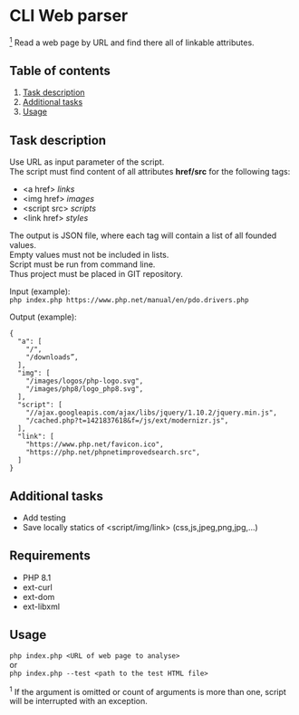 # CLI Web parser
[<sup>1</sup>](#wrong-arguments)
Read a web page by URL and find there all of linkable attributes.

## Table of contents
1. [Task description](#task-description)
2. [Additional tasks](#additional-tasks)
3. [Usage](#Usage)

## Task description

Use URL as input parameter of the script.  
The script must find content of all attributes **href/src** for the following tags:
* &lt;а href&gt; _links_
* &lt;img href&gt; _images_
* &lt;script src&gt; _scripts_
* &lt;link href&gt; _styles_

The output is JSON file, where each tag will contain a list of all founded values.  
Empty values must not be included in lists.  
Script must be run from command line.  
Thus project must be placed in GIT repository.
  
Input (example):  
`php index.php https://www.php.net/manual/en/pdo.drivers.php`

Output (example):
```
{
  "a": [
    "/",
    "/downloads”,
  ],
  "img": [
    "/images/logos/php-logo.svg",
    "/images/php8/logo_php8.svg",
  ],
  "script": [
    "//ajax.googleapis.com/ajax/libs/jquery/1.10.2/jquery.min.js",
    "/cached.php?t=1421837618&f=/js/ext/modernizr.js",
  ],
  "link": [
    "https://www.php.net/favicon.ico",
    "https://php.net/phpnetimprovedsearch.src",
  ]
}
```

## Additional tasks
* Add testing
* Save locally statics of &lt;script/img/link&gt; (css,js,jpeg,png,jpg,…)

## Requirements
* PHP 8.1
* ext-curl
* ext-dom
* ext-libxml 

## Usage

`php index.php <URL of web page to analyse>`    
or  
`php index.php --test <path to the test HTML file>`

<sup><a id="wrong-arguments">1</a></sup> If the argument is omitted or count of arguments is more than one, script will be interrupted with an exception.







